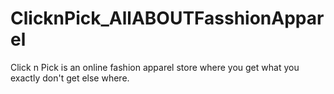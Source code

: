 # ClicknPick_AllABOUTFasshionApparel
Click n Pick is an online fashion apparel store where you get what you exactly don't get else where.
